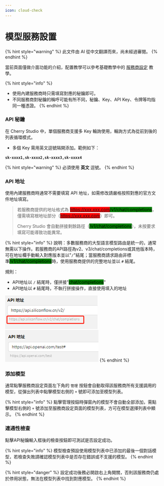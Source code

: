 ```yaml
---
icon: cloud-check
---
```

# 模型服務設置


{% hint style="warning" %}
此文件由 AI 從中文翻譯而來，尚未經過審閱。
{% endhint %}




當前頁面僅做介面功能的介紹，配置教學可以參考基礎教學中的 [服務商設定](../../../pre-basic/providers/) 教學。

{% hint style="info" %}
* 使用內建服務商時只需填寫對應的秘鑰即可。
* 不同服務商對秘鑰的稱呼可能有所不同，秘鑰、Key、API Key、令牌等均指同一種憑證。
{% endhint %}

### API 秘鑰

在 Cherry Studio 中，單個服務商支援多 Key 輪詢使用，輪詢方式為從前到後的列表循環模式。

* 多個 Key 需用英文逗號隔開添加。範例如下：

<pre><code><strong>sk-xxxx1,sk-xxxx2,sk-xxxx3,sk-xxxx4
</strong></code></pre>

{% hint style="warning" %}
必須使用 **英文** 逗號。
{% endhint %}

### API 地址

使用內建服務商時通常不需要填寫 API 地址，如需修改請嚴格按照對應的官方文件地址填寫。

> 若服務商提供的地址格式為 <mark style="background-color:red;">https://xxx.xxx.com</mark><mark style="background-color:green;">/v1/chat/completions</mark>，僅需填寫根地址部分（<mark style="background-color:red;">https://xxx.xxx.com</mark>）即可。
>
> Cherry Studio 會自動拼接剩餘路徑（<mark style="background-color:green;">/v1/chat/completions</mark>），未按要求填寫可能導致功能異常。

{% hint style="info" %}
說明：多數服務商的大型語言模型路由是統一的，通常無需以下操作。若服務商的API路徑為v2、v3/chat/completions或其他版本時，可在地址欄手動輸入對應版本並以"`/`"結尾；當服務商請求路由非標準<mark style="background-color:green;">/v1/chat/completions</mark>時，使用服務商提供的完整地址並以 `#` 結尾。

規則：
* API地址以 `/` 結尾時，僅拼接"<mark style="background-color:green;">chat/completions</mark>"
* API地址以 `#` 結尾時，不執行拼接操作，直接使用填入的地址

<img src="../../../.gitbook/assets/image (1) (1) (1) (1) (1) (1) (1) (1).png" alt="" data-size="original"><img src="../../../.gitbook/assets/image (15).png" alt="" data-size="original">
{% endhint %}

### 添加模型

通常點擊服務商設定頁面左下角的 `管理` 按鈕會自動取得該服務商所有支援調用的模型，從彈出列表中點擊模型右側的 `+` 號即可添加至模型列表。

{% hint style="info" %}
點擊管理按鈕時彈窗內的模型不會自動全部添加，需點擊模型右側的 `+` 號添加至服務商設定頁面的模型列表，方可在模型選擇列表中顯示。
{% endhint %}

### 連通性檢查

點擊API秘鑰輸入框後的檢查按鈕即可測試是否設定成功。

{% hint style="info" %}
模型檢查預設使用模型列表中已添加的最後一個對話模型，若檢查失敗請確認模型列表中是否存在錯誤或不支援的模型。
{% endhint %}

{% hint style="danger" %}
設定成功後務必開啟右上角開關，否則該服務商仍處於停用狀態，無法在模型列表中找到對應模型。
{% endhint %}